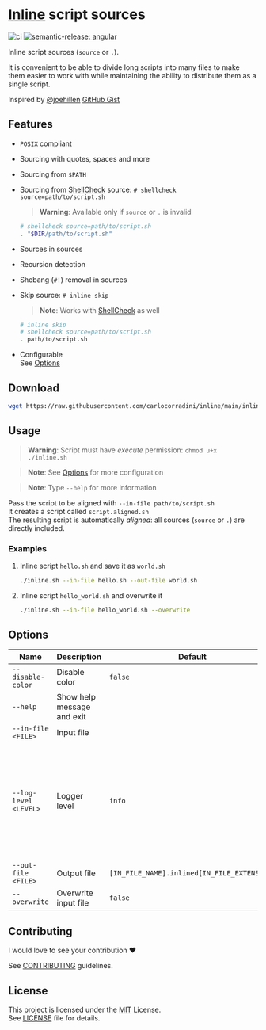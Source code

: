 <!-- markdownlint-disable MD033 -->

# [Inline](./inline.sh) script sources

[![ci](https://github.com/carlocorradini/inline/actions/workflows/ci.yml/badge.svg)](https://github.com/carlocorradini/inline/actions/workflows/ci.yml)
[![semantic-release: angular](https://img.shields.io/badge/semantic--release-angular-e10079?logo=semantic-release)](https://github.com/semantic-release/semantic-release)

Inline script sources (`source` or `.`).

It is convenient to be able to divide long scripts into many files to make them easier to work with while maintaining the ability to distribute them as a single script.

Inspired by [@joehillen](https://github.com/joehillen) [GitHub Gist](https://gist.github.com/joehillen/30f08738c1c3c0ca3e4c754ad33ad2ff)

## Features

- `POSIX` compliant

- Sourcing with quotes, spaces and more

- Sourcing from `$PATH`

- Sourcing from [ShellCheck](https://github.com/koalaman/shellcheck) source: `# shellcheck source=path/to/script.sh`

  > **Warning**: Available only if `source` or `.` is invalid

  ```sh
  # shellcheck source=path/to/script.sh
  . "$DIR/path/to/script.sh"
  ```

- Sources in sources

- Recursion detection

- Shebang (`#!`) removal in sources

- Skip source: `# inline skip`

  > **Note**: Works with [ShellCheck](https://github.com/koalaman/shellcheck) as well

  ```sh
  # inline skip
  # shellcheck source=path/to/script.sh
  . path/to/script.sh
  ```

- Configurable \
  See [Options](#options)

## Download

```sh
wget https://raw.githubusercontent.com/carlocorradini/inline/main/inline.sh
```

## Usage

> **Warning**: Script must have _execute_ permission: `chmod u+x ./inline.sh`

> **Note**: See [Options](#options) for more configuration

> **Note**: Type `--help` for more information

Pass the script to be aligned with `--in-file path/to/script.sh` \
It creates a script called `script.aligned.sh` \
The resulting script is automatically _aligned_: all sources (`source` or `.`) are directly included.

### Examples

1. Inline script `hello.sh` and save it as `world.sh`

   ```sh
   ./inline.sh --in-file hello.sh --out-file world.sh
   ```

1. Inline script `hello_world.sh` and overwrite it

   ```sh
   ./inline.sh --in-file hello_world.sh --overwrite
   ```

## Options

| **Name**              | **Description**            | **Default**                                 | **Values**                                                                                                                            |
| --------------------- | -------------------------- | ------------------------------------------- | ------------------------------------------------------------------------------------------------------------------------------------- |
| `--disable-color`     | Disable color              | `false`                                     |
| `--help`              | Show help message and exit |
| `--in-file <FILE>`    | Input file                 |                                             | Any valid file                                                                                                                        |
| `--log-level <LEVEL>` | Logger level               | `info`                                      | `fatal` Fatal level <br/> `warn` Warning level <br/> `info` Informational level <br/> `debug` Debug level <br/> `silent` Silent level |
| `--out-file <FILE>`   | Output file                | `[IN_FILE_NAME].inlined[IN_FILE_EXTENSION]` | Any valid file                                                                                                                        |
| `--overwrite`         | Overwrite input file       | `false`                                     |

## Contributing

I would love to see your contribution :heart:

See [CONTRIBUTING](./CONTRIBUTING.md) guidelines.

## License

This project is licensed under the [MIT](https://opensource.org/licenses/MIT) License. \
See [LICENSE](./LICENSE) file for details.
